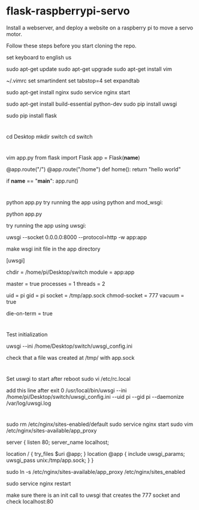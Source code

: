 # flask-raspberrypi-servo
Install a webserver, and deploy a website on a raspberry pi to move a servo motor.

Follow these steps before you start cloning the repo.

set keyboard to english us

sudo apt-get update
sudo apt-get upgrade
sudo apt-get install vim

~/.vimrc
set smartindent
set tabstop=4
set expandtab

sudo apt-get install nginx
sudo service nginx start

sudo apt-get install build-essential python-dev
sudo pip install uwsgi

sudo pip install flask
# 

cd Desktop
mkdir switch
cd switch

#

vim app.py
from flask import Flask
app = Flask(__name__)

@app.route("/")
@app.route("/home")
def home():
	return "hello world"

if __name__ == "__main__":
	app.run()
#
python app.py
try running the app using python and mod_wsgi:

python app.py

try running the app using uwsgi:

uwsgi --socket 0.0.0.0:8000 --protocol=http -w app:app

make wsgi init file in the app directory

[uwsgi]

chdir = /home/pi/Desktop/switch
module = app:app

master = true
processes = 1
threads = 2

uid = pi 
gid = pi
socket = /tmp/app.sock
chmod-socket = 777
vacuum = true

die-on-term = true

#
Test initialization

uwsgi --ini /home/Desktop/switch/uwsgi_config.ini

check that a file was created at /tmp/ with app.sock
#

Set uswgi to start after reboot
sudo vi /etc/rc.local

add this line after exit 0
/usr/local/bin/uwsgi --ini /home/pi/Desktop/switch/uwsgi_config.ini --uid pi --gid pi --daemonize /var/log/uwsgi.log

#
sudo rm /etc/nginx/sites-enabled/default
sudo service nginx start
sudo vim /etc/nginx/sites-available/app_proxy

server {
 listen 80;
 server_name localhost;

 location / { try_files $uri @app; }
 location @app {
 include uwsgi_params;
 uwsgi_pass unix:/tmp/app.sock;
 }
}

sudo ln -s /etc/nginx/sites-available/app_proxy /etc/nginx/sites_enabled

sudo service nginx restart

make sure there is an init call to uwsgi that creates the 777 socket
and check localhost:80
